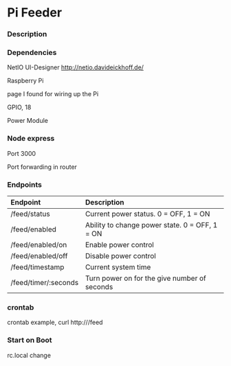# Pi Feeder

### Description

### Dependencies

NetIO UI-Designer
http://netio.davideickhoff.de/

Raspberry Pi

page I found for wiring up the Pi

GPIO, 18

Power Module

### Node express

Port 3000

Port forwarding in router

### Endpoints

| Endpoint             | Description                                     |
|:-------------------- |:----------------------------------------------- |
| /feed/status         | Current power status. 0 = OFF, 1 = ON           |
| /feed/enabled        | Ability to change power state. 0 = OFF, 1 = ON  |
| /feed/enabled/on     | Enable power control                            |
| /feed/enabled/off    |   Disable power control                         |
| /feed/timestamp      | Current system time                             |
| /feed/timer/:seconds |  Turn power on for the give number of seconds   |

### crontab

crontab example, curl http://<host>/feed

### Start on Boot

rc.local change
